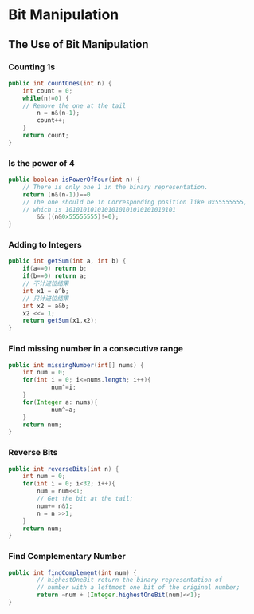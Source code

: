 # Bit Manipulation

## The Use of Bit Manipulation

### Counting 1s

```Java
public int countOnes(int n) {
    int count = 0;
    while(n!=0) {
    // Remove the one at the tail
        n = n&(n-1);
        count++;
    }
    return count;
}
```

### Is the power of 4

```Java
public boolean isPowerOfFour(int n) {
    // There is only one 1 in the binary representation.
    return (n&(n-1))==0
    // The one should be in Corresponding position like 0x55555555,
    // which is 1010101010101010101010101010101
        && ((n&0x55555555)!=0);
}
```

### Adding to Integers

```Java
public int getSum(int a, int b) {
    if(a==0) return b;
    if(b==0) return a;
    // 不计进位结果
    int x1 = a^b;
    // 只计进位结果
    int x2 = a&b;
    x2 <<= 1;
    return getSum(x1,x2);
}
```

### Find missing number in a consecutive range

```Java
public int missingNumber(int[] nums) {
    int num = 0;
    for(int i = 0; i<=nums.length; i++){
            num^=i;
    }
    for(Integer a: nums){
            num^=a;
    }
    return num;
}
```

### Reverse Bits

```Java
public int reverseBits(int n) {
    int num = 0;
    for(int i = 0; i<32; i++){
        num = num<<1;
        // Get the bit at the tail;
        num+= n&1; 
        n = n >>1;
    }
    return num;
}
```

### Find Complementary Number

```Java
public int findComplement(int num) {
        // highestOneBit return the binary representation of 
        // number with a leftmost one bit of the original number;
        return ~num + (Integer.highestOneBit(num)<<1);
}
```

